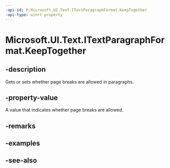 ```yaml
---
-api-id: P:Microsoft.UI.Text.ITextParagraphFormat.KeepTogether
-api-type: winrt property
---
```


<!-- Property syntax
public Windows.UI.Text.FormatEffect KeepTogether { get;  set; }
-->

# Microsoft.UI.Text.ITextParagraphFormat.KeepTogether

## -description
Gets or sets whether page breaks are allowed in paragraphs.

## -property-value
A value that indicates whether page breaks are allowed.

## -remarks

## -examples

## -see-also
